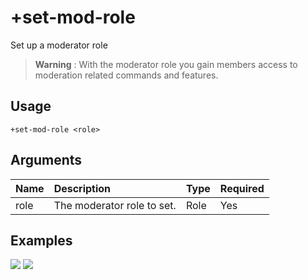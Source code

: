 # +set-mod-role
Set up a moderator role

> **Warning** : With the moderator role you gain members access to moderation related commands and features.

## Usage
```
+set-mod-role <role>
```

## Arguments
Name | Description | Type | Required
:-- | :-- | :-- | :--
role | The moderator role to set. | Role | Yes

## Examples
![](https://user-images.githubusercontent.com/111157596/207434101-3f074c77-1cc1-44c8-96bb-759734f14327.png)
![](https://user-images.githubusercontent.com/111157596/207434120-5b52fcff-eb80-433e-887b-e90fbe8e154a.png)

